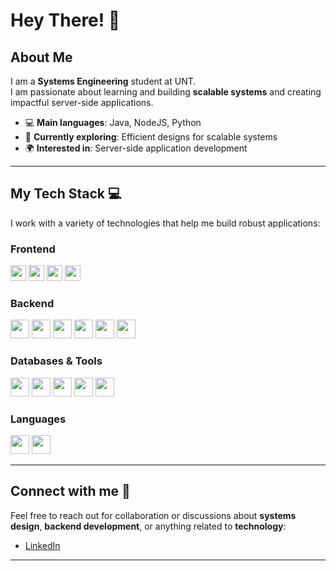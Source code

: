 # Hey There! 👋

## About Me
I am a **Systems Engineering** student at UNT.  
I am passionate about learning and building **scalable systems** and creating impactful server-side applications.

- 💻 **Main languages**: Java, NodeJS, Python  
- 🚀 **Currently exploring**: Efficient designs for scalable systems
- 🌍 **Interested in**: Server-side application development

---

## My Tech Stack 💻

I work with a variety of technologies that help me build robust applications:

### Frontend
<p align="star">
  <img src="https://img.shields.io/badge/-React-black?style=for-the-badge&logo=react" height="25" />
  <img src="https://img.shields.io/badge/-Angular-black?style=for-the-badge&logo=angular" height="25" />
  <img src="https://img.shields.io/badge/-Tailwind%20CSS-black?style=for-the-badge&logo=tailwindcss" height="25" />
  <img src="https://img.shields.io/badge/-Bootstrap-black?style=for-the-badge&logo=bootstrap" height="25" />
</p>

### Backend
<p align="star">
  <img src="https://img.shields.io/badge/-Node.js-black?style=for-the-badge&logo=node.js" height="30" />
  <img src="https://img.shields.io/badge/-Express.js-black?style=for-the-badge&logo=express" height="30" />
  <img src="https://img.shields.io/badge/-Java-black?style=for-the-badge&logo=java&logoColor=white" height="30" />
  <img src="https://img.shields.io/badge/-Laravel-black?style=for-the-badge&logo=laravel" height="30" />
  <img src="https://img.shields.io/badge/-Django-black?style=for-the-badge&logo=django" height="30" />
  <img src="https://img.shields.io/badge/-Python-black?style=for-the-badge&logo=python" height="30" />
</p>

### Databases & Tools
<p align="star">
  <img src="https://img.shields.io/badge/-MongoDB-black?style=for-the-badge&logo=mongodb" height="30" />
  <img src="https://img.shields.io/badge/-MySQL-black?style=for-the-badge&logo=mysql" height="30" />
  <img src="https://img.shields.io/badge/-SQL%20Server-black?style=for-the-badge&logo=microsoftsqlserver" height="30" />
  <img src="https://img.shields.io/badge/-Git-black?style=for-the-badge&logo=git" height="30" />
  <img src="https://img.shields.io/badge/-Docker-black?style=for-the-badge&logo=docker" height="30" />
</p>

### Languages
<p align="star">
  <img src="https://img.shields.io/badge/-JavaScript-black?style=for-the-badge&logo=javascript" height="30" />
  <img src="https://img.shields.io/badge/-TypeScript-black?style=for-the-badge&logo=typescript" height="30" />
</p>

---

## Connect with me 🤝
Feel free to reach out for collaboration or discussions about **systems design**, **backend development**, or anything related to **technology**:

- [LinkedIn](https://www.linkedin.com/in/ivan-fernandez-789807295/)  

---


